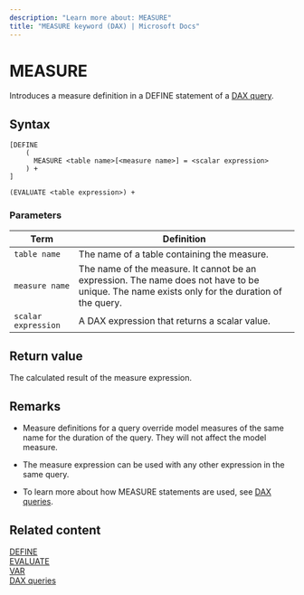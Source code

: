 ```yaml
---
description: "Learn more about: MEASURE"
title: "MEASURE keyword (DAX) | Microsoft Docs"
---
```

# MEASURE

Introduces a measure definition in a DEFINE statement of a [DAX query](dax-queries.md).

## Syntax

```dax
[DEFINE 
    (
      MEASURE <table name>[<measure name>] = <scalar expression>
    ) + 
]

(EVALUATE <table expression>) +
```

### Parameters

|Term|Definition|
|---------|---------|
|`table name`|   The name of a table containing the measure.  |
|`measure name`|  The name of the measure. It cannot be an expression. The name does not have to be unique. The name exists only for the duration of the query.   |
|`scalar expression`| A DAX expression that returns a scalar value.  |

## Return value

The calculated result of the measure expression.

## Remarks

- Measure definitions for a query override model measures of the same name for the duration of the query. They will not affect the model measure.

- The measure expression can be used with any other expression in the same query.

- To learn more about how MEASURE statements are used, see [DAX queries](dax-queries.md).

## Related content

[DEFINE](define-statement-dax.md)  
[EVALUATE](evaluate-statement-dax.md)  
[VAR](var-dax.md)  
[DAX queries](dax-queries.md)  
